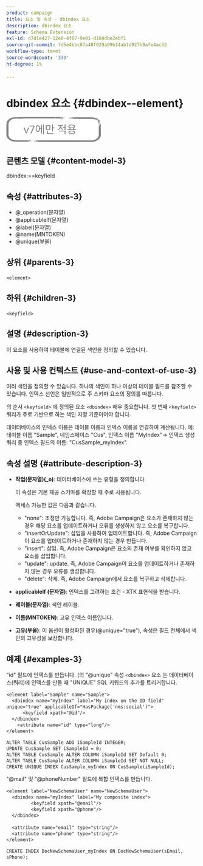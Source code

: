 ```yaml
---
product: campaign
title: 요소 및 속성 - dbindex 요소
description: dbindex 요소
feature: Schema Extension
exl-id: d7d1e427-12e0-4f07-9e01-d184dbe2ebf1
source-git-commit: fd5e4bbc87a48f029a09b14ab1d927b9afe4ac52
workflow-type: tm+mt
source-wordcount: '339'
ht-degree: 1%

---
```


# dbindex 요소 {#dbindex--element}

![](../../../assets/v7-only.svg)

## 콘텐츠 모델 {#content-model-3}

dbindex:==keyfield

## 속성 {#attributes-3}

* @_operation(문자열)
* @applicableIf(문자열)
* @label(문자열)
* @name(MNTOKEN)
* @unique(부울)

## 상위 {#parents-3}

`<element>`

## 하위 {#children-3}

`<keyfield>`

## 설명 {#description-3}

이 요소를 사용하여 테이블에 연결된 색인을 정의할 수 있습니다.

## 사용 및 사용 컨텍스트 {#use-and-context-of-use-3}

여러 색인을 정의할 수 있습니다. 하나의 색인이 하나 이상의 테이블 필드를 참조할 수 있습니다. 인덱스 선언은 일반적으로 주 스키마 요소의 정의를 따릅니다.

의 순서 `<keyfield>` 에 정의된 요소 `<dbindex>` 매우 중요합니다. 첫 번째 `<keyfield>` 쿼리가 주로 기반으로 하는 색인 지정 기준이어야 합니다.

데이터베이스의 인덱스 이름은 테이블 이름과 인덱스 이름을 연결하여 계산됩니다. 예: 테이블 이름 &quot;Sample&quot;, 네임스페이스 &quot;Cus&quot;, 인덱스 이름 &quot;MyIndex&quot;-> 인덱스 생성 쿼리 중 인덱스 필드의 이름: &quot;CusSample_myIndex&quot;.

## 속성 설명 {#attribute-description-3}

* **작업(문자열)(_o)**: 데이터베이스에 쓰는 유형을 정의합니다.

  이 속성은 기본 제공 스키마를 확장할 때 주로 사용됩니다.

  액세스 가능한 값은 다음과 같습니다.

   * &quot;none&quot;: 조정만 가능합니다. 즉, Adobe Campaign은 요소가 존재하지 않는 경우 해당 요소를 업데이트하거나 오류를 생성하지 않고 요소를 복구합니다.
   * &quot;insertOrUpdate&quot;: 삽입을 사용하여 업데이트합니다. 즉, Adobe Campaign이 요소를 업데이트하거나 존재하지 않는 경우 만듭니다.
   * &quot;insert&quot;: 삽입. 즉, Adobe Campaign은 요소의 존재 여부를 확인하지 않고 요소를 삽입합니다.
   * &quot;update&quot;: update. 즉, Adobe Campaign이 요소를 업데이트하거나 존재하지 않는 경우 오류를 생성합니다.
   * &quot;delete&quot;: 삭제. 즉, Adobe Campaign에서 요소를 복구하고 삭제합니다.

* **applicableIf (문자열)**: 인덱스를 고려하는 조건 - XTK 표현식을 받습니다.
* **레이블(문자열)**: 색인 레이블.
* **이름(MNTOKEN)**: 고유 인덱스 이름입니다.
* **고유(부울)**: 이 옵션이 활성화된 경우(@unique=&quot;true&quot;), 속성은 필드 전체에서 색인의 고유성을 보장합니다.

## 예제 {#examples-3}

&quot;id&quot; 필드에 인덱스를 만듭니다. (의 &quot;@unique&quot; 속성 `<dbindex>` 요소 는 데이터베이스(쿼리)에 인덱스를 만들 때 &quot;UNIQUE&quot; SQL 키워드의 추가를 트리거합니다.

```
<element label="Sample" name="Sample">
  <dbindex name="myIndex" label="My index on the ID field" unique="true" applicableIf="HasPackage('nms:social')">
      <keyfield xpath="@id"/>
  </dbindex>
    <attribute name="id" type="long"/>
</element>          
```

```
ALTER TABLE CusSample ADD iSampleId INTEGER;
UPDATE CusSample SET iSampleId = 0;
ALTER TABLE CusSample ALTER COLUMN iSampleId SET Default 0;
ALTER TABLE CusSample ALTER COLUMN iSampleId SET NOT NULL; 
CREATE UNIQUE INDEX CusSample_myIndex ON CusSample(iSampleId);
```

&quot;@mail&quot; 및 &quot;@phoneNumber&quot; 필드에 복합 인덱스를 만듭니다.

```
<element label="NewSchemaUser" name="NewSchemaUser">
  <dbindex name="myIndex" label="My composite index">
         <keyfield xpath="@email"/>
         <keyfield xpath="@phone"/>
  </dbindex>
  
  <attribute name="email" type="string"/>
  <attribute name="phone" type="string"/>
</element>      
```

```
CREATE INDEX DocNewSchemaUser_myIndex ON DocNewSchemaUser(sEmail, sPhone);
```
